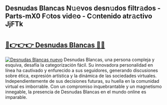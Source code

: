 ## Desnudas Blancas N𝚞𝚎vos desn𝚞dos filtr𝚊dos - Parts-mX0 F𝚘tos vid𝚎o - C𝚘ntenido atr𝚊ctivo JjFTk

# <h2><a href="http://mb47euh.tromn.icu/?c=Desnudas+Blancas">🔗👉👉👉 Desnudas Blancas 🔗🔗</a></h2>

[![Desnudas Blancas nuevo](https://i.imgur.com/pEAQMta.gif)](http://mb47euh.tromn.icu/?c=Desnudas+Blancas)
Desnudas Blancas, una persona compleja y esquiva, desafía la categorización fácil. Su innovadora personalidad en línea ha cautivado y enfurecido a sus seguidores, generando discusiones sobre ética, expresión artística y la dinámica de las sociedades virtuales. Independientemente de sus decisiones futuras, su huella en la comunidad virtual es imborrable. Con un compromiso inquebrantable y un magnetismo innegable, la presencia de Desnudas Blancas en el mundo online es imparable.
